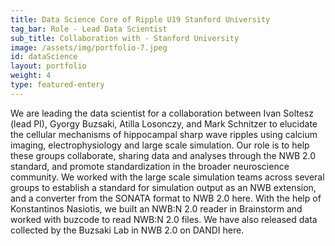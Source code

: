 ```yaml
---
title: Data Science Core of Ripple U19 Stanford University
tag_bar: Role - Lead Data Scientist
sub_title: Collaboration with - Stanford University
image: /assets/img/portfolio-7.jpeg
id: dataScience
layout: portfolio
weight: 4
type: featured-entery
---
```


We are leading the data scientist for a collaboration between Ivan Soltesz (lead PI), Gyorgy Buzsaki, Atilla Losonczy, and Mark Schnitzer to elucidate the cellular mechanisms of hippocampal sharp wave ripples using calcium imaging, electrophysiology and large scale simulation. Our role is to help these groups collaborate, sharing data and analyses through the NWB 2.0 standard, and promote standardization in the broader neuroscience community. We worked with the large scale simulation teams across several groups to establish a standard for simulation output as an NWB extension, and a converter from the SONATA format to NWB 2.0 here. With the help of Konstantinos Nasiotis, we built an NWB:N 2.0 reader in Brainstorm and worked with buzcode to read NWB:N 2.0 files. We have also released data collected by the Buzsaki Lab in NWB 2.0 on DANDI here.
